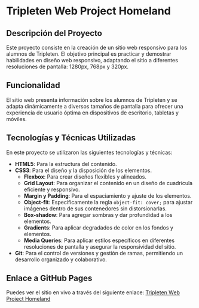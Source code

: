 # Tripleten Web Project Homeland

## Descripción del Proyecto
Este proyecto consiste en la creación de un sitio web responsivo para los alumnos de Tripleten. El objetivo principal es practicar y demostrar habilidades en diseño web responsivo, adaptando el sitio a diferentes resoluciones de pantalla: 1280px, 768px y 320px.

## Funcionalidad
El sitio web presenta información sobre los alumnos de Tripleten y se adapta dinámicamente a diversos tamaños de pantalla para ofrecer una experiencia de usuario óptima en dispositivos de escritorio, tabletas y móviles.

## Tecnologías y Técnicas Utilizadas
En este proyecto se utilizaron las siguientes tecnologías y técnicas:
- **HTML5**: Para la estructura del contenido.
- **CSS3**: Para el diseño y la disposición de los elementos.
  - **Flexbox**: Para crear diseños flexibles y alineados.
  - **Grid Layout**: Para organizar el contenido en un diseño de cuadrícula eficiente y responsivo.
  - **Margin y Padding**: Para el espaciamiento y ajuste de los elementos.
  - **Object-fit**: Específicamente la regla `object-fit: cover;` para ajustar imágenes dentro de sus contenedores sin distorsionarlas.
  - **Box-shadow**: Para agregar sombras y dar profundidad a los elementos.
  - **Gradients**: Para aplicar degradados de color en los fondos y elementos.
  - **Media Queries**: Para aplicar estilos específicos en diferentes resoluciones de pantalla y asegurar la responsividad del sitio.
- **Git**: Para el control de versiones y gestión de ramas, permitiendo un desarrollo organizado y colaborativo.

## Enlace a GitHub Pages
Puedes ver el sitio en vivo a través del siguiente enlace: [Tripleten Web Project Homeland](https://nosoyunmarinero.github.io/web_project_homeland/)
